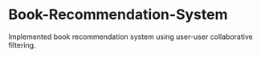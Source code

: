 # Book-Recommendation-System

Implemented book recommendation system using user-user collaborative filtering.
